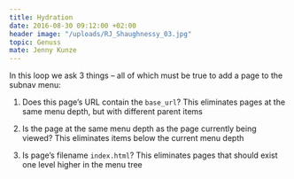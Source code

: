 ```yaml
---
title: Hydration
date: 2016-08-30 09:12:00 +02:00
header image: "/uploads/RJ_Shaughnessy_03.jpg"
topic: Genuss
mate: Jenny Kunze
---
```


In this loop we ask 3 things – all of which must be true to add a page to the subnav menu:

1. Does this page’s URL contain the `base_url`? This eliminates pages at the same menu depth, but with different parent items

2. Is the page at the same menu depth as the page currently being viewed? This eliminates items below the current menu depth

3. Is page’s filename `index.html`? This eliminates pages that should exist one level higher in the menu tree

